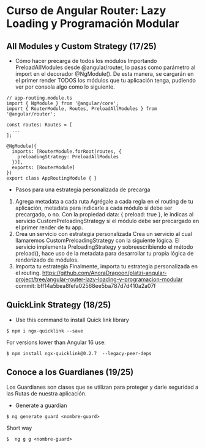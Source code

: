# Curso de Angular Router: Lazy Loading y Programación Modular

## All Modules y Custom Strategy (17/25)
- Cómo hacer precarga de todos los módulos
    Importando PreloadAllModules desde @angular/router, lo pasas como parámetro al import en el decorador @NgModule(). De esta manera, se cargarán en el primer render TODOS los módulos que tu aplicación tenga, pudiendo ver por consola algo como lo siguiente.

```
// app-routing.module.ts
import { NgModule } from '@angular/core';
import { RouterModule, Routes, PreloadAllModules } from '@angular/router';

const routes: Routes = [
  ...
];

@NgModule({
  imports: [RouterModule.forRoot(routes, {
    preloadingStrategy: PreloadAllModules
  })],
  exports: [RouterModule]
})
export class AppRoutingModule { }
```

- Pasos para una estrategia personalizada de precarga
1. Agrega metadata a cada ruta
Agrégale a cada regla en el routing de tu aplicación, metadata para indicarle a cada módulo si debe ser precargado, o no.
Con la propiedad data: { preload: true }, le indicas al servicio CustomPreloadingStrategy si el módulo debe ser precargado en el primer render de tu app.
2. Crea un servicio con estrategia personalizada
Crea un servicio al cual llamaremos CustomPreloadingStrategy con la siguiente lógica.
El servicio implementa PreloadingStrategy y sobreescribiendo el método preload(), hace uso de la metadata para desarrollar tu propia lógica de renderizado de módulos.
3. Importa tu estrategia
Finalmente, importa tu estrategia personalizada en el routing.
https://github.com/AnoraDragoon/platzi-angular-project/tree/angular-router-lazy-loading-y-programacion-modular
commit: bff14a5bea8fefa02568ee5ba787d7d410a2a07f

## QuickLink Strategy (18/25)
- Use this command to install Quick link library
```
$ npm i ngx-quicklink --save
```
  For versions lower than Angular 16 use:
```
$ npm install ngx-quicklink@0.2.7  --legacy-peer-deps
```

## Conoce a los Guardianes (19/25)
Los Guardianes son clases que se utilizan para proteger y darle seguridad a las Rutas de nuestra aplicación.
- Generate a guardian
```
$ ng generate guard <nombre-guard> 
```
  Short way
```
$  ng g g <nombre-guard>
```